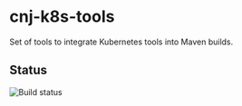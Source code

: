 # cnj-k8s-tools

Set of tools to integrate Kubernetes tools into Maven builds.

## Status
![Build status](https://drone.at.automotive.msg.team/api/badges/cloudtrain/cnj-k8s-tools/status.svg)
